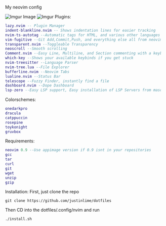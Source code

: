 My neovim config

![Imgur Image](https://imgur.com/Jy49zJT.png)
![Imgur](https://imgur.com/YrT4gxf.png)
Plugins:
```lua
lazy.nvim -- Plugin Manager
indent-blankline.nvim -- Shows indentation lines for easier tracking
nvim-ts-autotag --Automatic tags for HTML, and various other languages
vim-fugitive --Git Add,Commit,Push, and everything else all from neovim
transparent.nvim --Toggleable Transparency
neoscroll --Smooth scrolling
Comment.nvim --Easy Line, Multiline, and Section commenting with a keybind
which-key --Shows your available keybinds if you get stuck
nvim-treesitter --Language Parser
nvim-tree.lua --File Explorer
bufferline.nvim --Neovim Tabs
lualine.nvim --Status Bar
telescope --Fuzzy Finder, instantly find a file
dashboard.nvim --Dope Dashboard
lsp-zero --Easy LSP support, Easy installation of LSP Servers from mason menu
```
Colorschemes:
```lua
onedarkpro
dracula
catppuccin
rosepine
toykonight
gruvbox
```

Requirements:
```lua
neovim 0.9 --Use appimage version if 0.9 isnt in your repositories
gcc
tar
curl
git
wget
unzip
gzip
```

Installation:
First, just clone the repo
```
git clone https://github.com/justinlime/dotfiles
```
Then CD into the dotfiles/.config/nvim and run  
```
./install.sh
```


